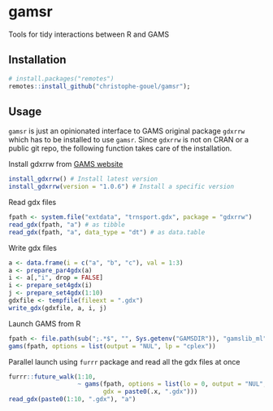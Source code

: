 # gamsr

Tools for tidy interactions between R and GAMS

## Installation

```r
# install.packages("remotes")
remotes::install_github("christophe-gouel/gamsr");
```

## Usage

`gamsr` is just an opinionated interface to GAMS original package
`gdxrrw` which has to be installed to use `gamsr`. Since `gdxrrw` is not on CRAN
or a public git repo, the following function takes care of the installation.

Install gdxrrw from [GAMS website](https://support.gams.com/gdxrrw:interfacing_gams_and_r)

```r
install_gdxrrw() # Install latest version
install_gdxrrw(version = "1.0.6") # Install a specific version
```

Read gdx files

```r
fpath <- system.file("extdata", "trnsport.gdx", package = "gdxrrw")
read_gdx(fpath, "a") # as tibble
read_gdx(fpath, "a", data_type = "dt") # as data.table
```

Write gdx files

```r
a <- data.frame(i = c("a", "b", "c"), val = 1:3)
a <- prepare_par4gdx(a)
i <- a[,"i", drop = FALSE]
i <- prepare_set4gdx(i)
j <- prepare_set4gdx(1:10)
gdxfile <- tempfile(fileext = ".gdx")
write_gdx(gdxfile, a, i, j)
```

Launch GAMS from R

```r
fpath <- file.path(sub(";.*$", "", Sys.getenv("GAMSDIR")), "gamslib_ml", "trnsport.1")
gams(fpath, options = list(output = "NUL", lp = "cplex"))
```

Parallel launch using `furrr` package and read all the gdx files at once

```r
furrr::future_walk(1:10,
                   ~ gams(fpath, options = list(lo = 0, output = "NUL", lp = "cplex"),
				          gdx = paste0(.x, ".gdx")))
read_gdx(paste0(1:10, ".gdx"), "a")
```
